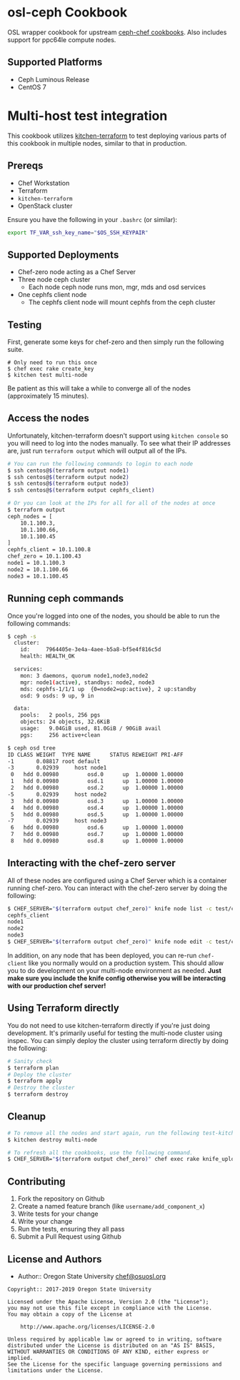 # osl-ceph Cookbook

OSL wrapper cookbook for upstream [ceph-chef cookbooks](https://github.com/ceph/ceph-chef/). Also includes support for
ppc64le compute nodes.

## Supported Platforms

- Ceph Luminous Release
- CentOS 7

# Multi-host test integration

This cookbook utilizes [kitchen-terraform](https://github.com/newcontext-oss/kitchen-terraform) to test deploying
various parts of this cookbook in multiple nodes, similar to that in production.

## Prereqs

- Chef Workstation
- Terraform
- `kitchen-terraform`
- OpenStack cluster

Ensure you have the following in your ``.bashrc`` (or similar):

``` bash
export TF_VAR_ssh_key_name="$OS_SSH_KEYPAIR"
```

## Supported Deployments

- Chef-zero node acting as a Chef Server
- Three node ceph cluster
	- Each node ceph node runs mon, mgr, mds and osd services
- One cephfs client node
  - The cephfs client node will mount cephfs from the ceph cluster

## Testing

First, generate some keys for chef-zero and then simply run the following suite.

``` console
# Only need to run this once
$ chef exec rake create_key
$ kitchen test multi-node
```

Be patient as this will take a while to converge all of the nodes (approximately 15 minutes).

## Access the nodes

Unfortunately, kitchen-terraform doesn't support using ``kitchen console`` so you will need to log into the nodes
manually. To see what their IP addresses are, just run ``terraform output`` which will output all of the IPs.

``` bash
# You can run the following commands to login to each node
$ ssh centos@$(terraform output node1)
$ ssh centos@$(terraform output node2)
$ ssh centos@$(terraform output node3)
$ ssh centos@$(terraform output cephfs_client)

# Or you can look at the IPs for all for all of the nodes at once
$ terraform output
ceph_nodes = [
    10.1.100.3,
    10.1.100.66,
    10.1.100.45
]
cephfs_client = 10.1.100.8
chef_zero = 10.1.100.43
node1 = 10.1.100.3
node2 = 10.1.100.66
node3 = 10.1.100.45
```

## Running ceph commands

Once you're logged into one of the nodes, you should be able to run the following commands:

``` bash
$ ceph -s
  cluster:
    id:     7964405e-3e4a-4aee-b5a8-bf5e4f816c5d
    health: HEALTH_OK

  services:
    mon: 3 daemons, quorum node1,node3,node2
    mgr: node1(active), standbys: node2, node3
    mds: cephfs-1/1/1 up  {0=node2=up:active}, 2 up:standby
    osd: 9 osds: 9 up, 9 in

  data:
    pools:   2 pools, 256 pgs
    objects: 24 objects, 32.6KiB
    usage:   9.04GiB used, 81.0GiB / 90GiB avail
    pgs:     256 active+clean

$ ceph osd tree
ID CLASS WEIGHT  TYPE NAME      STATUS REWEIGHT PRI-AFF
-1       0.08817 root default
-3       0.02939     host node1
 0   hdd 0.00980         osd.0      up  1.00000 1.00000
 1   hdd 0.00980         osd.1      up  1.00000 1.00000
 2   hdd 0.00980         osd.2      up  1.00000 1.00000
-5       0.02939     host node2
 3   hdd 0.00980         osd.3      up  1.00000 1.00000
 4   hdd 0.00980         osd.4      up  1.00000 1.00000
 5   hdd 0.00980         osd.5      up  1.00000 1.00000
-7       0.02939     host node3
 6   hdd 0.00980         osd.6      up  1.00000 1.00000
 7   hdd 0.00980         osd.7      up  1.00000 1.00000
 8   hdd 0.00980         osd.8      up  1.00000 1.00000
```

## Interacting with the chef-zero server

All of these nodes are configured using a Chef Server which is a container running chef-zero. You can interact with the
chef-zero server by doing the following:

``` bash
$ CHEF_SERVER="$(terraform output chef_zero)" knife node list -c test/chef-config/knife.rb
cephfs_client
node1
node2
node3
$ CHEF_SERVER="$(terraform output chef_zero)" knife node edit -c test/chef-config/knife.rb
```

In addition, on any node that has been deployed, you can re-run ``chef-client`` like you normally would on a production
system. This should allow you to do development on your multi-node environment as needed. **Just make sure you include
the knife config otherwise you will be interacting with our production chef server!**

## Using Terraform directly

You do not need to use kitchen-terraform directly if you're just doing development. It's primarily useful for testing
the multi-node cluster using inspec. You can simply deploy the cluster using terraform directly by doing the following:

``` bash
# Sanity check
$ terraform plan
# Deploy the cluster
$ terraform apply
# Destroy the cluster
$ terraform destroy
```

## Cleanup

``` bash
# To remove all the nodes and start again, run the following test-kitchen command.
$ kitchen destroy multi-node

# To refresh all the cookbooks, use the following command.
$ CHEF_SERVER="$(terraform output chef_zero)" chef exec rake knife_upload
```

## Contributing

1. Fork the repository on Github
2. Create a named feature branch (like `username/add_component_x`)
3. Write tests for your change
4. Write your change
5. Run the tests, ensuring they all pass
6. Submit a Pull Request using Github

## License and Authors

- Author:: Oregon State University <chef@osuosl.org>

```text
Copyright:: 2017-2019 Oregon State University

Licensed under the Apache License, Version 2.0 (the "License");
you may not use this file except in compliance with the License.
You may obtain a copy of the License at

    http://www.apache.org/licenses/LICENSE-2.0

Unless required by applicable law or agreed to in writing, software
distributed under the License is distributed on an "AS IS" BASIS,
WITHOUT WARRANTIES OR CONDITIONS OF ANY KIND, either express or implied.
See the License for the specific language governing permissions and
limitations under the License.
```
